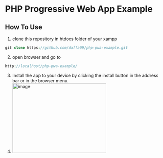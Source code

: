 # PHP Progressive Web App Example

## How To Use
1. clone this repository in htdocs folder of your xampp
```php
git clone https://github.com/daffa09/php-pwa-example.git
```
2. open browser and go to
```php
http://localhost/php-pwa-example/
```
3. Install the app to your device by clicking the install button in the address bar or in the browser menu.
4. <img width="306" height="228" alt="image" src="https://github.com/user-attachments/assets/64fe8d3d-ca8b-4768-98af-7c443a17bb99" />
